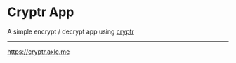 # Cryptr App

A simple encrypt / decrypt app using [cryptr](https://github.com/MauriceButler/cryptr)
___

<https://cryptr.axlc.me>
